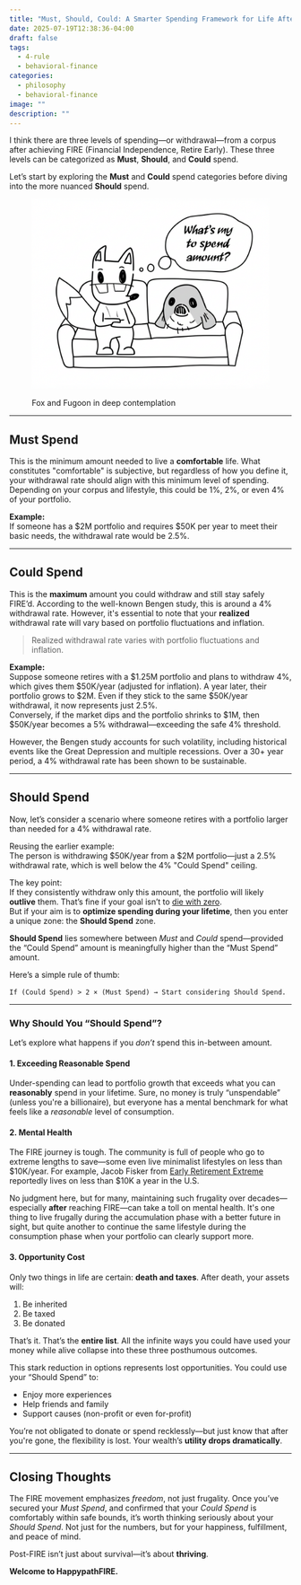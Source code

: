 ```yaml
---
title: "Must, Should, Could: A Smarter Spending Framework for Life After FIRE"
date: 2025-07-19T12:38:36-04:00
draft: false
tags:
  - 4-rule
  - behavioral-finance
categories:
  - philosophy
  - behavioral-finance
image: ""
description: ""
---
```


I think there are three levels of spending—or withdrawal—from a corpus after achieving FIRE (Financial Independence, Retire Early). These three levels can be categorized as **Must**, **Should**, and **Could** spend.

Let’s start by exploring the **Must** and **Could** spend categories before diving into the more nuanced **Should** spend.

<figure>

![](images/fox_fugoon_ai1.png)

<figcaption>

Fox and Fugoon in deep contemplation

</figcaption>

</figure>

---

## Must Spend

This is the minimum amount needed to live a **comfortable** life. What constitutes "comfortable" is subjective, but regardless of how you define it, your withdrawal rate should align with this minimum level of spending. Depending on your corpus and lifestyle, this could be 1%, 2%, or even 4% of your portfolio.

**Example:**  
If someone has a $2M portfolio and requires $50K per year to meet their basic needs, the withdrawal rate would be 2.5%.

---

## Could Spend

This is the **maximum** amount you could withdraw and still stay safely FIRE’d. According to the well-known Bengen study, this is around a 4% withdrawal rate. However, it's essential to note that your **realized** withdrawal rate will vary based on portfolio fluctuations and inflation.

> Realized withdrawal rate varies with portfolio fluctuations and inflation.

**Example:**  
Suppose someone retires with a $1.25M portfolio and plans to withdraw 4%, which gives them $50K/year (adjusted for inflation). A year later, their portfolio grows to $2M. Even if they stick to the same $50K/year withdrawal, it now represents just 2.5%.  
Conversely, if the market dips and the portfolio shrinks to $1M, then $50K/year becomes a 5% withdrawal—exceeding the safe 4% threshold.

However, the Bengen study accounts for such volatility, including historical events like the Great Depression and multiple recessions. Over a 30+ year period, a 4% withdrawal rate has been shown to be sustainable.

---

## Should Spend

Now, let’s consider a scenario where someone retires with a portfolio larger than needed for a 4% withdrawal rate.

Reusing the earlier example:  
The person is withdrawing $50K/year from a $2M portfolio—just a 2.5% withdrawal rate, which is well below the 4% "Could Spend" ceiling.

The key point:  
If they consistently withdraw only this amount, the portfolio will likely **outlive** them. That’s fine if your goal isn’t to [die with zero](https://happypathfire.com/post/die-with-zero/).  
But if your aim is to **optimize spending during your lifetime**, then you enter a unique zone: the **Should Spend** zone.

**Should Spend** lies somewhere between _Must_ and _Could_ spend—provided the “Could Spend” amount is meaningfully higher than the “Must Spend” amount.

Here’s a simple rule of thumb:

```
If (Could Spend) > 2 × (Must Spend) → Start considering Should Spend.
```

---

### Why Should You “Should Spend”?

Let’s explore what happens if you _don’t_ spend this in-between amount.

#### 1. Exceeding Reasonable Spend

Under-spending can lead to portfolio growth that exceeds what you can **reasonably** spend in your lifetime. Sure, no money is truly “unspendable” (unless you're a billionaire), but everyone has a mental benchmark for what feels like a _reasonable_ level of consumption.

#### 2. Mental Health

The FIRE journey is tough. The community is full of people who go to extreme lengths to save—some even live minimalist lifestyles on less than $10K/year. For example, Jacob Fisker from [Early Retirement Extreme](https://earlyretirementextreme.com/) reportedly lives on less than $10K a year in the U.S.

No judgment here, but for many, maintaining such frugality over decades—especially **after** reaching FIRE—can take a toll on mental health. It's one thing to live frugally during the accumulation phase with a better future in sight, but quite another to continue the same lifestyle during the consumption phase when your portfolio can clearly support more.

#### 3. Opportunity Cost

Only two things in life are certain: **death and taxes**. After death, your assets will:

1. Be inherited
2. Be taxed
3. Be donated

That’s it. That’s the **entire list**. All the infinite ways you could have used your money while alive collapse into these three posthumous outcomes.

This stark reduction in options represents lost opportunities. You could use your “Should Spend” to:

- Enjoy more experiences
- Help friends and family
- Support causes (non-profit or even for-profit)

You’re not obligated to donate or spend recklessly—but just know that after you're gone, the flexibility is lost. Your wealth’s **utility drops dramatically**.

---

## Closing Thoughts

The FIRE movement emphasizes _freedom_, not just frugality. Once you’ve secured your _Must Spend_, and confirmed that your _Could Spend_ is comfortably within safe bounds, it’s worth thinking seriously about your _Should Spend_. Not just for the numbers, but for your happiness, fulfillment, and peace of mind.

Post-FIRE isn’t just about survival—it’s about **thriving**.

**Welcome to HappypathFIRE.**